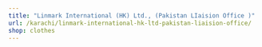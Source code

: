 ```yaml
---
title: "Linmark International (HK) Ltd., (Pakistan LIaision Office )"
url: /karachi/linmark-international-hk-ltd-pakistan-liaision-office/
shop: clothes
---
```

